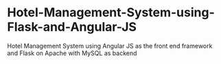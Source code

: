 # Hotel-Management-System-using-Flask-and-Angular-JS
Hotel Management System using Angular JS as the front end framework 
and Flask on Apache with MySQL as backend
